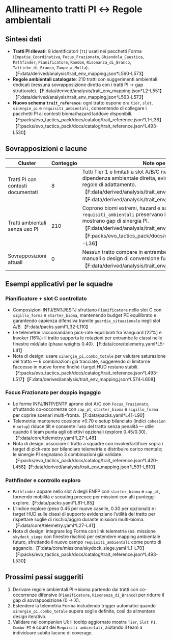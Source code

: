 # Allineamento tratti PI ↔ Regole ambientali

## Sintesi dati
- **Tratti PI rilevati**: 8 identificatori (`T1`) usati nei pacchetti Forma (`Empatia_Coordinativa`, `Focus_Frazionato`, `Ghiandola_Caustica`, `Pathfinder`, `Pianificatore`, `Random`, `Risonanza_di_Branco`, `Tattiche_di_Branco`, `Zampe_a_Molla`).【F:data/derived/analysis/trait_env_mapping.json†L560-L573】
- **Regole ambientali catalogate**: 210 tratti con suggerimenti ambientali dedicati (nessuna sovrapposizione diretta con i tratti PI → gap strutturale).【F:data/derived/analysis/trait_env_mapping.json†L2-L551】【F:data/derived/analysis/trait_env_mapping.json†L563-L573】
- **Nuovo schema `trait_reference`**: ogni tratto espone ora `tier`, `slot`, `sinergie_pi` e `requisiti_ambientali`, consentendo di collegare i pacchetti PI ai contesti bioma/hazard laddove disponibili.【F:packs/evo_tactics_pack/docs/catalog/trait_reference.json†L1-L36】【F:packs/evo_tactics_pack/docs/catalog/trait_reference.json†L493-L530】

## Sovrapposizioni e lacune
| Cluster | Conteggio | Note operative |
| --- | --- | --- |
| Tratti PI con contesti documentati | 8 | Tutti Tier 1 e limitati a slot A/B/C nei pacchetti Forma; nessuna dipendenza ambientale diretta, evidenziando necessità di future regole di adattamento.【F:data/derived/analysis/trait_env_mapping.json†L563-L573】【F:data/derived/analysis/trait_env_mapping.json†L574-L640】 |
| Tratti ambientali senza uso PI | 210 | Coprono biomi estremi, hazard e salinità; i nuovi campi `tier` e `requisiti_ambientali` preservano le condizioni originali ma mostrano gap di sinergia PI.【F:data/derived/analysis/trait_env_mapping.json†L2-L551】【F:packs/evo_tactics_pack/docs/catalog/trait_reference.json†L1-L36】 |
| Sovrapposizioni attuali | 0 | Nessun tratto compare in entrambe le liste → occorrono mapping manuali o design di conversione futura.【F:data/derived/analysis/trait_env_mapping.json†L563-L573】 |

## Esempi applicativi per le squadre
### Pianificatore + slot C controllato
- Composizioni INTJ/ENTJ/ESTJ sfruttano `Pianificatore` nello slot C con `sigillo_forma` e `starter_bioma`, mantenendo budget PE equilibrato e garantendo capienza difensiva tramite `guardia_situazionale` negli slot A/B.【F:data/packs.yaml†L32-L110】
- Le telemetrie raccomandano pick-rate equilibrati fra Vanguard (22%) e Invoker (16%): il tratto supporta le rotazioni per entrambe le classi nelle finestre mid/late (phase weights 0.40).【F:data/core/telemetry.yaml†L5-L41】
- Nota di design: usare `sinergie_pi.combo_totale` per valutare saturazione del tratto — 6 combinazioni già tracciate, suggerendo di limitarne l’accesso in nuove forme finché i target HUD restano stabili.【F:packs/evo_tactics_pack/docs/catalog/trait_reference.json†L493-L517】【F:data/derived/analysis/trait_env_mapping.json†L574-L608】

### Focus Frazionato per doppio ingaggio
- Le forme INFJ/INTP/ENTP aprono slot A/C con `Focus_Frazionato`, sfruttando co-occorrenze con `cap_pt`, `starter_bioma` e `sigillo_forma` per coprire scenari multi-fronta.【F:data/packs.yaml†L41-L90】
- Telemetria: mantenere coesione ≥0.70 e setup bilanciato (indici `cohesion` e `setup`) riduce tilt e consente l’uso del tratto senza penalità — utile quando il team punta agli obiettivi opzionali (explore 0.45/0.30).【F:data/core/telemetry.yaml†L27-L48】
- Nota di design: associare il tratto a squadre con invoker/artificer sopra i target di pick-rate per bilanciare telemetria e distribuire carico mentale; le sinergie PI segnalano 3 combinazioni già validate.【F:packs/evo_tactics_pack/docs/catalog/trait_reference.json†L420-L458】【F:data/derived/analysis/trait_env_mapping.json†L591-L610】

### Pathfinder e controllo exploro
- `Pathfinder` appare nello slot A degli ENFP con `starter_bioma` e `cap_pt`, fornendo mobilità e scouting precoce per missioni con alti punteggi explore.【F:data/packs.yaml†L81-L85】
- L’indice explore (peso 0.45 per nuove caselle, 0.30 per opzionali) e i target HUD sulle classi di supporto evidenziano l’utilità del tratto per rispettare soglie di rischio/aggro durante missioni multi-bioma.【F:data/core/telemetry.yaml†L27-L41】
- Nota di design: integrare log Forma con link telemetria (es. missione `skydock_siege` con finestre rischio) per estendere mapping ambientale futuro, sfruttando il nuovo campo `requisiti_ambientali` come punto di aggancio.【F:data/core/missions/skydock_siege.yaml†L1-L70】【F:packs/evo_tactics_pack/docs/catalog/trait_reference.json†L493-L530】

## Prossimi passi suggeriti
1. Derivare regole ambientali PI→bioma partendo dai tratti con co-occorrenze difensive (`Pianificatore`, `Risonanza_di_Branco`) per ridurre il gap di sovrapposizione (0 → X).
2. Estendere la telemetria Forma includendo trigger automatici quando `sinergie_pi.combo_totale` supera soglie definite, così da alimentare design iterativo.
3. Validare nel companion UI: il tooltip aggiornato mostra `Tier`, `Slot PI`, `Combo PI` e count dei `Requisiti ambientali`, aiutando il team a individuare subito lacune di coverage.
